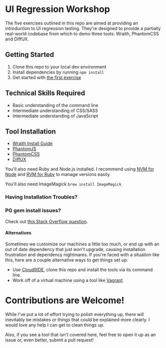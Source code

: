 UI Regression Workshop
============

The five exercises outlined in this repo are aimed at providing an introduction to UI regression testing. They're designed to provide a partially real-world codebase from which to demo three tools: Wraith, PhantomCSS and DiffUX.

## Getting Started

1. Clone this repo to your local dev environment
2. Install dependencies by running `npm install`
3. Get started with [the first exercise](./exercises/1-Wraith.md)

## Technical Skills Required

- Basic understanding of the command line
- Intermediate understanding of CSS/SASS
- Intermediate understanding of JavaScript

## Tool Installation

- [Wraith Install Guide](https://github.com/BBC-News/wraith/#installation)
 - [PhantomJS](http://phantomjs.org/download.html)
- [PhantomCSS](https://github.com/Huddle/PhantomCSS)
- [DiffUX](https://github.com/diffux/diffux#installing)

You'll also need Ruby and Node.js installed. I recommend using [NVM for Node](https://github.com/creationix/nvm) and [RVM for Ruby](http://rvm.io/rvm/install) to manage versions easily.

You'll also need ImageMagick `brew install ImageMagick`

### Having Installation Troubles?

### PG gem install issues?

Check out [this Stack Overflow question](http://stackoverflow.com/questions/19262312/installing-pg-gem-failure-to-build-native-extension/19620569#19620569).

#### Alternatives

Sometimes we customize our machines a little too much, or end up with an out of date dependency that just won't upgrade, causing installation frustration and dependency nightmares. If you're faced with a situation like this, here are a couple alternative ways to get things set up:

- Use [Cloud9IDE](http://c9.io), clone this repo and install the tools via its command line.
- Work off of a virtual machine using a tool like [Vagrant](https://www.vagrantup.com/).

# Contributions are Welcome!

While I've put a lot of effort trying to polish everything up, there will inevitably be mistakes or things that could be explained more clearly. I would love any help I can get to clean things up.

Also, if you see a tool that isn't covered here, feel free to open it up as an issue or, even better, submit a pull request!
